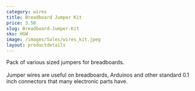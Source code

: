 ```yaml
---
category: wires
title: Breadboard Jumper Kit
price: 3.50
slug: Breadboard-Jumper-Kit
sku: HGW
image: /images/Sales/wires_kit.jpeg
layout: productdetails
---
```


Pack of various sized jumpers for breadboards.
<br><br>Jumper wires are useful on breadboards, Arduinos and other standard 0.1 inch connectors that many electronic parts have.